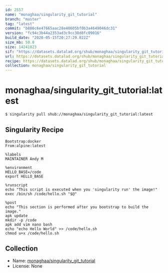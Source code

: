 ```yaml
---
id: 2557
name: "monaghaa/singularity_git_tutorial"
branch: "master"
tag: "latest"
commit: "b886c6e47665aac28e40605bf0b3a4649046dc31"
version: "fc94c3b44a2353ad3c9cc38d8fc09016"
build_date: "2020-05-15T20:27:29.022Z"
size_mb: 50.0
size: 14241823
sif: "https://datasets.datalad.org/shub/monaghaa/singularity_git_tutorial/latest/2020-05-15-b886c6e4-fc94c3b4/fc94c3b44a2353ad3c9cc38d8fc09016.sif"
url: https://datasets.datalad.org/shub/monaghaa/singularity_git_tutorial/latest/2020-05-15-b886c6e4-fc94c3b4/
recipe: https://datasets.datalad.org/shub/monaghaa/singularity_git_tutorial/latest/2020-05-15-b886c6e4-fc94c3b4/Singularity
collection: monaghaa/singularity_git_tutorial
---
```


# monaghaa/singularity_git_tutorial:latest

```bash
$ singularity pull shub://monaghaa/singularity_git_tutorial:latest
```

## Singularity Recipe

```singularity
Bootstrap:docker  
From:alpine:latest

%labels
MAINTAINER Andy M

%environment
HELLO_BASE=/code
export HELLO_BASE

%runscript
echo "This script is executed when you 'singularity run' the image!" 
exec /bin/sh /code/hello.sh "$@"  

%post  
echo "This section is performed after you bootstrap to build the image."  
apk update
mkdir -p /code  
apk add vim nano bash 
echo "echo Hello World" >> /code/hello.sh
chmod u+x /code/hello.sh
```

## Collection

 - Name: [monaghaa/singularity_git_tutorial](https://github.com/monaghaa/singularity_git_tutorial)
 - License: None


